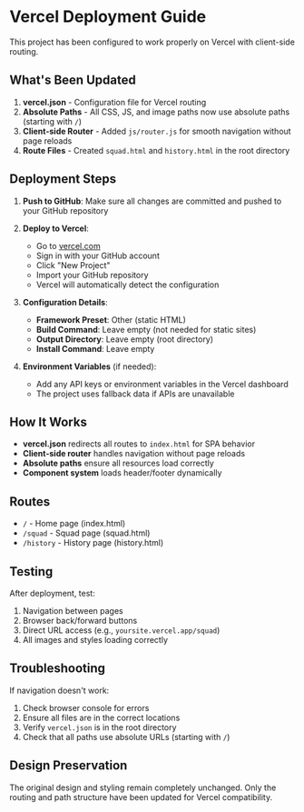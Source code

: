 # Vercel Deployment Guide

This project has been configured to work properly on Vercel with client-side routing.

## What's Been Updated

1. **vercel.json** - Configuration file for Vercel routing
2. **Absolute Paths** - All CSS, JS, and image paths now use absolute paths (starting with `/`)
3. **Client-side Router** - Added `js/router.js` for smooth navigation without page reloads
4. **Route Files** - Created `squad.html` and `history.html` in the root directory

## Deployment Steps

1. **Push to GitHub**: Make sure all changes are committed and pushed to your GitHub repository

2. **Deploy to Vercel**:

   - Go to [vercel.com](https://vercel.com)
   - Sign in with your GitHub account
   - Click "New Project"
   - Import your GitHub repository
   - Vercel will automatically detect the configuration

3. **Configuration Details**:

   - **Framework Preset**: Other (static HTML)
   - **Build Command**: Leave empty (not needed for static sites)
   - **Output Directory**: Leave empty (root directory)
   - **Install Command**: Leave empty

4. **Environment Variables** (if needed):
   - Add any API keys or environment variables in the Vercel dashboard
   - The project uses fallback data if APIs are unavailable

## How It Works

- **vercel.json** redirects all routes to `index.html` for SPA behavior
- **Client-side router** handles navigation without page reloads
- **Absolute paths** ensure all resources load correctly
- **Component system** loads header/footer dynamically

## Routes

- `/` - Home page (index.html)
- `/squad` - Squad page (squad.html)
- `/history` - History page (history.html)

## Testing

After deployment, test:

1. Navigation between pages
2. Browser back/forward buttons
3. Direct URL access (e.g., `yoursite.vercel.app/squad`)
4. All images and styles loading correctly

## Troubleshooting

If navigation doesn't work:

1. Check browser console for errors
2. Ensure all files are in the correct locations
3. Verify `vercel.json` is in the root directory
4. Check that all paths use absolute URLs (starting with `/`)

## Design Preservation

The original design and styling remain completely unchanged. Only the routing and path structure have been updated for Vercel compatibility.
